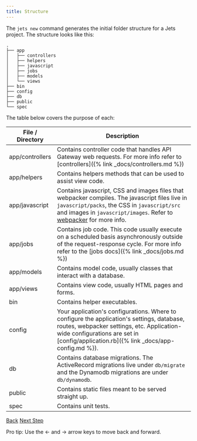 ```yaml
---
title: Structure
---
```


The `jets new` command generates the initial folder structure for a Jets project. The structure looks like this:

    .
    ├── app
    │   ├── controllers
    │   ├── helpers
    │   ├── javascript
    │   ├── jobs
    │   ├── models
    │   └── views
    ├── bin
    ├── config
    ├── db
    ├── public
    └── spec

The table below covers the purpose of each:

File / Directory  | Description
------------- | -------------
app/controllers  | Contains controller code that handles API Gateway web requests. For more info refer to [controllers]({% link _docs/controllers.md %})
app/helpers  | Contains helpers methods that can be used to assist view code.
app/javascript  | Contains javascript, CSS and images files that webpacker compiles. The javascript files live in `javascript/packs`, the CSS in `javascript/src` and images in `javascript/images`. Refer to [webpacker](https://github.com/rails/webpacker) for more info.
app/jobs  | Contains job code. This code usually execute on a scheduled basis asynchronously outside of the request-response cycle.  For more info refer to the [jobs docs]({% link _docs/jobs.md %})
app/models  | Contains model code, usually classes that interact with a database.
app/views  | Contains view code, usually HTML pages and forms.
bin  | Contains helper executables.
config  | Your application's configurations. Where to configure the application's settings, database, routes, webpacker settings, etc.  Application-wide configurations are set in [config/application.rb]({% link _docs/app-config.md %}).
db  | Contains database migrations. The ActiveRecord migrations live under `db/migrate` and the Dynamodb migrations are under `db/dynamodb`.
public  | Contains static files meant to be served straight up.
spec | Contains unit tests.

<a id="prev" class="btn btn-basic" href="{% link _docs/install.md %}">Back</a>
<a id="next" class="btn btn-primary" href="{% link _docs/local-server.md %}">Next Step</a>
<p class="keyboard-tip">Pro tip: Use the <- and -> arrow keys to move back and forward.</p>
